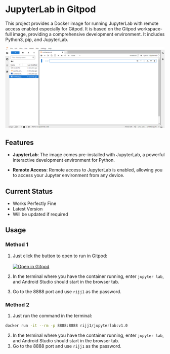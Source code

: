 # JupyterLab in Gitpod
This project provides a Docker image for running JupyterLab with remote access enabled especially for Gitpod. It is based on the Gitpod workspace-full image, providing a comprehensive development environment. It includes Python3, pip, and JupyterLab.

<img src='images/3.png'>

## Features

- **JupyterLab**: The image comes pre-installed with JupyterLab, a powerful interactive development environment for Python.

- **Remote Access**: Remote access to JupyterLab is enabled, allowing you to access your Jupyter environment from any device.
  
## Current Status
- Works Perfectly Fine
- Latest Version
- Will be updated if required

## Usage

### Method 1
1. Just click the button to open to run in Gitpod:<br><br>
[![Open in Gitpod](https://gitpod.io/button/open-in-gitpod.svg)](https://gitpod.io/#https://github.com/rijj1/JupyterLab_in_Gitpod)

2. In the terminal where you have the container running, enter `jupyter lab`, and Android Studio should start in the browser tab.
3. Go to the 8888 port and use `rijj1` as the password.

### Method 2
1. Just run the command in the terminal:
````bash
docker run -it --rm -p 8888:8888 rijj1/jupyterlab:v1.0
````
2. In the terminal where you have the container running, enter `jupyter lab`, and Android Studio should start in the browser tab.
3. Go to the 8888 port and use `rijj1` as the password.

